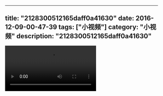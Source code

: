 
---
title: "2128300512165daff0a41630"
date: 2016-12-09-00-47-39
tags: ["小视频"]
category: "小视频"
description: "2128300512165daff0a41630"
---
<video src="http://ohtsqip0g.bkt.clouddn.com/2128300512165daff0a41630.mp4" controls="controls"></video>
